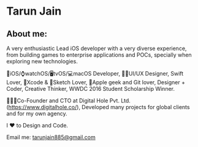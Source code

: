 # Tarun Jain

## About me:

A very enthusiastic Lead iOS developer with a very diverse experience, from building games to enterprise applications and POCs, specially when exploring new technologies.

📱iOS/⌚️watchOS/🖥tvOS/💻macOS Developer, ✍🏻UI/UX Designer, Swift Lover, 🔨Xcode & 💎Sketch Lover, Apple geek and Git lover, Designer + Coder, Creative Thinker, WWDC 2016 Student Scholarship Winner.

👨🏻‍💻Co-Founder and CTO at Digital Hole Pvt. Ltd. (https://www.digitalhole.co/), Developed many projects for global clients and for my own agency.

I ❤️ to Design and Code.

Email me: tarunjain885@gmail.com
